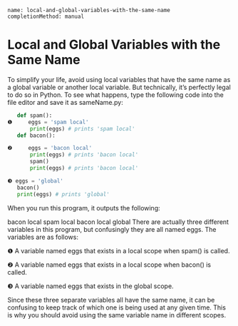 ```ngMeta
name: local-and-global-variables-with-the-same-name
completionMethod: manual
```
# Local and Global Variables with the Same Name
To simplify your life, avoid using local variables that have the same name as a global variable or another local variable. But technically, it’s perfectly legal to do so in Python. To see what happens, type the following code into the file editor and save it as sameName.py:

```python
   def spam():
❶     eggs = 'spam local'
       print(eggs) # prints 'spam local'
   def bacon():

❷     eggs = 'bacon local'
       print(eggs) # prints 'bacon local'
       spam()
       print(eggs) # prints 'bacon local'

❸ eggs = 'global'
   bacon()
   print(eggs) # prints 'global'
```
When you run this program, it outputs the following:


bacon local
spam local
bacon local
global
There are actually three different variables in this program, but confusingly they are all named eggs. The variables are as follows:

❶ A variable named eggs that exists in a local scope when spam() is called.

❷ A variable named eggs that exists in a local scope when bacon() is called.

❸ A variable named eggs that exists in the global scope.

Since these three separate variables all have the same name, it can be confusing to keep track of which one is being used at any given time. This is why you should avoid using the same variable name in different scopes.